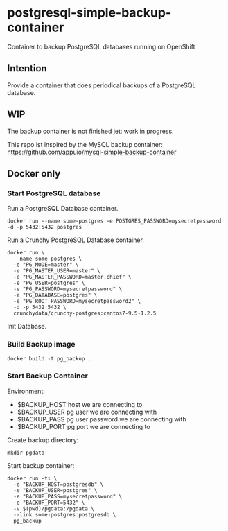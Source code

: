 # postgresql-simple-backup-container
Container to backup PostgreSQL databases running on OpenShift

## Intention
Provide a container that does periodical backups of a PostgreSQL database.

## WIP
The backup container is not finished jet: work in progress.

This repo ist inspired by the MySQL backup container: https://github.com/appuio/mysql-simple-backup-container

## Docker only

### Start PostgreSQL database
Run a PostgreSQL Database container.

    docker run --name some-postgres -e POSTGRES_PASSWORD=mysecretpassword -d -p 5432:5432 postgres

Run a Crunchy PostgreSQL Database container.

    docker run \
      --name some-postgres \
      -e "PG_MODE=master" \
      -e "PG_MASTER_USER=master" \
      -e "PG_MASTER_PASSWORD=master.chief" \
      -e "PG_USER=postgres" \
      -e "PG_PASSWORD=mysecretpassword" \
      -e "PG_DATABASE=postgres" \
      -e "PG_ROOT_PASSWORD=mysecretpassword2" \
      -d -p 5432:5432 \
      crunchydata/crunchy-postgres:centos7-9.5-1.2.5

Init Database.

### Build Backup image

    docker build -t pg_backup .

### Start Backup Container

Environment:
* $BACKUP_HOST host we are connecting to
* $BACKUP_USER pg user we are connecting with
* $BACKUP_PASS pg user password we are connecting with
* $BACKUP_PORT pg port we are connecting to

Create backup directory:

    mkdir pgdata

Start backup container:

    docker run -ti \
      -e "BACKUP_HOST=postgresdb" \
      -e "BACKUP_USER=postgres" \
      -e "BACKUP_PASS=mysecretpassword" \
      -e "BACKUP_PORT=5432" \
      -v $(pwd)/pgdata:/pgdata \
      --link some-postgres:postgresdb \
      pg_backup

